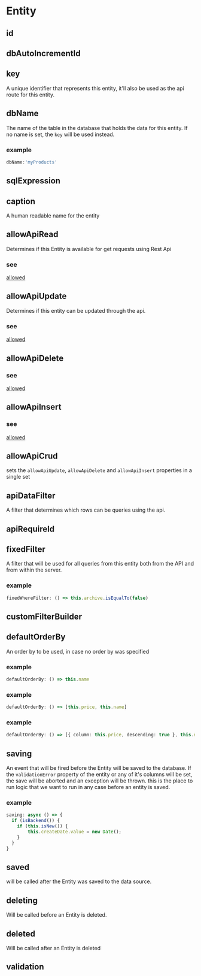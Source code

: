 # Entity
## id
## dbAutoIncrementId
## key
A unique identifier that represents this entity, it'll also be used as the api route for this entity.
## dbName
The name of the table in the database that holds the data for this entity.
If no name is set, the `key` will be used instead.
### example
```ts
dbName:'myProducts'
```

## sqlExpression
## caption
A human readable name for the entity
## allowApiRead
Determines if this Entity is available for get requests using Rest Api
### see
[allowed](http://remult.github.io/guide/allowed.html)
## allowApiUpdate
Determines if this entity can be updated through the api.
### see
[allowed](http://remult.github.io/guide/allowed.html)
## allowApiDelete
### see
[allowed](http://remult.github.io/guide/allowed.html)
## allowApiInsert
### see
[allowed](http://remult.github.io/guide/allowed.html)
## allowApiCrud
sets  the `allowApiUpdate`, `allowApiDelete` and `allowApiInsert` properties in a single set
## apiDataFilter
A filter that determines which rows can be queries using the api.
## apiRequireId
## fixedFilter
A filter that will be used for all queries from this entity both from the API and from within the server.
### example
```ts
fixedWhereFilter: () => this.archive.isEqualTo(false)
```

## customFilterBuilder
## defaultOrderBy
An order by to be used, in case no order by was specified
### example
```ts
defaultOrderBy: () => this.name
```

### example
```ts
defaultOrderBy: () => [this.price, this.name]
```

### example
```ts
defaultOrderBy: () => [{ column: this.price, descending: true }, this.name]
```

## saving
An event that will be fired before the Entity will be saved to the database.
If the `validationError` property of the entity or any of it's columns will be set, the save will be aborted and an exception will be thrown.
this is the place to run logic that we want to run in any case before an entity is saved.
### example
```ts
saving: async () => {
  if (isBackend()) {
    if (this.isNew()) {
        this.createDate.value = new Date();
    }
  }
}
```

## saved
will be called after the Entity was saved to the data source.
## deleting
Will be called before an Entity is deleted.
## deleted
Will be called after an Entity is deleted
## validation
